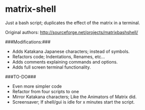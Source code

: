 matrix-shell
============

Just a bash script; duplicates the effect of the matrix in a terminal.

Original authors: http://sourceforge.net/projects/matrixbashshell/

###Modifications:###
* Adds Katakana Japanese characters; instead of symbols.
* Refactors code; Indentations, Renames, etc...
* Adds comments explaining commands and options.
* Adds full screen terminal functionality.

###TO-DO###
* Even more simpler code
* Refactor from four scripts to one
* Mirror Katakana characters; Like the Animators of Matrix did.
* Screensaver; If shell/gui is idle for x minutes start the script.
